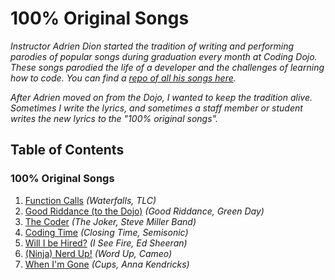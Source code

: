 # 100% Original Songs

*Instructor Adrien Dion started the tradition of writing and performing parodies of popular songs during graduation every month at Coding Dojo. These songs parodied the life of a developer and the challenges of learning how to code. You can find a [repo of all his songs here](https://github.com/adion81/GraduationSongs).*

*After Adrien moved on from the Dojo, I wanted to keep the tradition alive. Sometimes I write the lyrics, and sometimes a staff member or student writes the new lyrics to the "100% original songs".*

## Table of Contents

### 100% Original Songs

1. [Function Calls](function_calls.md) *(Waterfalls, TLC)*
2. [Good Riddance (to the Dojo)](good_riddance.md) *(Good Riddance, Green Day)*
3. [The Coder](the_coder.md) *(The Joker, Steve Miller Band)*
4. [Coding Time](coding_time.md) *(Closing Time, Semisonic)*
5. [Will I be Hired?](will_i_be_hired.md) *(I See Fire, Ed Sheeran)*
6. [(Ninja) Nerd Up!](ninja_nerd_up.md) *(Word Up, Cameo)*
7. [When I'm Gone](when_im_gone.md) *(Cups, Anna Kendricks)*